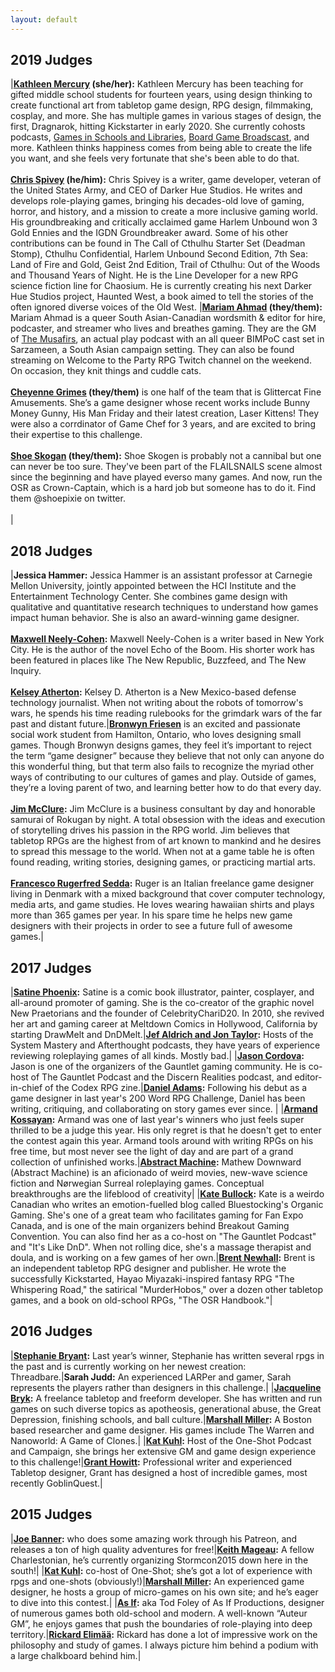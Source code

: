 ```yaml
---
layout: default
---
```

## 2019 Judges

|**[Kathleen Mercury](https://www.kathleenmercury.com/) (she/her):** Kathleen Mercury has been teaching for gifted middle school students for fourteen years, using design thinking to create functional art from tabletop game design, RPG design, filmmaking, cosplay, and more. She has multiple games in various stages of design, the first, Dragnarok, hitting Kickstarter in early 2020. She currently cohosts podcasts, [Games in Schools and Libraries](http://www.inversegenius.com/gsl), [Board Game Broadscast](http://onboardgames.libsyn.com/), and more. Kathleen thinks happiness comes from being able to create the life you want, and she feels very fortunate that she's been able to do that. <br/><br/>**[Chris Spivey](http://www.darkerhuestudios.com/) (he/him):** Chris Spivey is a writer, game developer, veteran of the United States Army, and CEO of Darker Hue Studios. He writes and develops role-playing games, bringing his decades-old love of gaming, horror, and history, and a mission to create a more inclusive gaming world. His groundbreaking and critically acclaimed game Harlem Unbound won 3 Gold Ennies and the IGDN Groundbreaker award. Some of his other contributions can be found in The Call of Cthulhu Starter Set (Deadman Stomp), Cthulhu Confidential, Harlem Unbound Second Edition, 7th Sea: Land of Fire and Gold, Geist 2nd Edition, Trail of Cthulhu: Out of the Woods and Thousand Years of Night. He is the Line Developer for a new RPG science fiction line for Chaosium. He is currently creating his next Darker Hue Studios project, Haunted West, a book aimed to tell the stories of the often ignored diverse voices of the Old West. |**[Mariam Ahmad](https://www.patreon.com/mariamahmad) (they/them):** Mariam Ahmad is a queer South Asian-Canadian wordsmith & editor for hire, podcaster, and streamer who lives and breathes gaming. They are the GM of [The Musafirs](http://themusafirspodcast.com/), an actual play podcast with an all queer BIMPoC cast set in Sarzameen, a South Asian campaign setting. They can also be found streaming on Welcome to the Party RPG Twitch channel on the weekend. On occasion, they knit things and cuddle cats. <br/><br/>**[Cheyenne Grimes](https://playglittercats.blogspot.com/) (they/them)** is one half of the team that is Glittercat Fine Amusements. She’s a game designer whose recent works include Bunny Money Gunny, His Man Friday and their latest creation, Laser Kittens! They were also a corrdinator of Game Chef for 3 years, and are excited to bring their expertise to this challenge.<br /><br />**[Shoe Skogan](http://www.tatterhood.net/) (they/them):** Shoe Skogen is probably not a cannibal but one can never be too sure. They've been part of the FLAILSNAILS scene almost since the beginning and have played everso many games. And now, run the OSR as Crown-Captain, which is a hard job but someone has to do it. Find them @shoepixie on twitter.<br/><br/>|

## 2018 Judges

|**Jessica Hammer:** Jessica Hammer is an assistant professor at Carnegie Mellon University, jointly appointed between the HCI Institute and the Entertainment Technology Center. She combines game design with qualitative and quantitative research techniques to understand how games impact human behavior. She is also an award-winning game designer.<br /><br />**[Maxwell Neely-Cohen](https://www.maxwellneelycohen.com/):** Maxwell Neely-Cohen is a writer based in New York City. He is the author of the novel Echo of the Boom. His shorter work has been featured in places like The New Republic, Buzzfeed, and The New Inquiry.<br /><br />**[Kelsey Atherton](https://www.popsci.com/popsci-authors/kelsey-d-atherton):** Kelsey D. Atherton is a New Mexico-based defense technology journalist. When not writing about the robots of tomorrow's wars, he spends his time reading rulebooks for the grimdark wars of the far past and distant future.|**[Bronwyn Friesen](https://www.facebook.com/TildeSee)** is an excited and passionate social work student from Hamilton, Ontario, who loves designing small games. Though Bronwyn designs games, they feel it’s important to reject the term “game designer” because they believe that not only can anyone do this wonderful thing, but that term also fails to recognize the myriad other ways of contributing to our cultures of games and play. Outside of games, they’re a loving parent of two, and learning better how to do that every day.<br /><br />**[Jim McClure](http://oneshotpodcast.com/author/jimmcclure/):** Jim McClure is a business consultant by day and honorable samurai of Rokugan by night. A total obsession with the ideas and execution of storytelling drives his passion in the RPG world. Jim believes that tabletop RPGs are the highest from of art known to mankind and he desires to spread this message to the world. When not at a game table he is often found reading, writing stories, designing games, or practicing martial arts.<br /><br />**[Francesco Rugerfred Sedda](http://www.rugerfred.com/):** Ruger is an Italian freelance game designer living in Denmark with a mixed background that cover computer technology, media arts, and game studies. He loves wearing hawaiian shirts and plays more than 365 games per year. In his spare time he helps new game designers with their projects in order to see a future full of awesome games.|


## 2017 Judges

|**[Satine Phoenix](http://satinephoenix.net/):** Satine is a comic book illustrator, painter, cosplayer, and all-around promoter of gaming. She is the co-creator of the graphic novel New Praetorians and the founder of CelebrityChariD20. In 2010, she revived her art and gaming career at Meltdown Comics in Hollywood, California by starting DrawMelt and DnDMelt.|**[Jef Aldrich and Jon Taylor](https://systemmasterypodcast.com/):** Hosts of the System Mastery and Afterthought podcasts, they have years of experience reviewing roleplaying games of all kinds.  Mostly bad.|
|**[Jason Cordova](http://www.gauntlet-rpg.com/):** Jason is one of the organizers of the Gauntlet gaming community. He is co-host of The Gauntlet Podcast and the Discern Realities podcast, and editor-in-chief of the Codex RPG zine.|**[Daniel Adams](https://www.patreon.com/SwallowsSong):** Following his debut as a game designer in last year's 200 Word RPG Challenge, Daniel has been writing, critiquing, and collaborating on story games ever since. |
|**[Armand Kossayan](https://theyoungandthebrave.wordpress.com/):** Armand was one of last year's winners who just feels super thrilled to be a judge this year. His only regret is that he doesn't get to enter the contest again this year. Armand tools around with writing RPGs on his free time, but most never see the light of day and are part of a grand collection of unfinished works.|**[Abstract Machine](https://abstract-machine.com/):** Mathew Downward (Abstract Machine) is an aficionado of weird movies, new-wave science fiction and Nørwegian Surreal roleplaying games. Conceptual breakthroughs are the lifeblood of creativity|
|**[Kate Bullock](http://www.bluestockings.ca/):** Kate is a weirdo Canadian who writes an emotion-fuelled blog called Bluestocking's Organic Gaming. She's one of a great team who facilitates gaming for Fan Expo Canada, and is one of the main organizers behind Breakout Gaming Convention. You can also find her as a co-host on "The Gauntlet Podcast" and "It's Like DnD". When not rolling dice, she's a massage therapist and doula, and is working on a few games of her own.|**[Brent Newhall](http://brentnewhall.com/):** Brent is an independent tabletop RPG designer and publisher. He wrote the successfully Kickstarted, Hayao Miyazaki-inspired fantasy RPG "The Whispering Road," the satirical "MurderHobos," over a dozen other tabletop games, and a book on old-school RPGs, "The OSR Handbook."|


## 2016 Judges

|**[Stephanie Bryant](http://www.mortaine.com/blog/):** Last year’s winner, Stephanie has written several rpgs in the past and is currently working on her newest creation: Threadbare.|**Sarah Judd:** An experienced LARPer and gamer, Sarah represents the players rather than designers in this challenge.|
|**[Jacqueline Bryk](http://tacticalnymphomania.tumblr.com/):** A freelance tabletop and freeform developer. She has written and run games on such diverse topics as apotheosis, generational abuse, the Great Depression, finishing schools, and ball culture.|**[Marshall Miller](http://www.finemessgames.com/):** A Boston based researcher and game designer. His games include The Warren and Nanoworld: A Game of Clones.|
|**[Kat Kuhl](https://twitter.com/wolvesarekuhl):** Host of the One-Shot Podcast and Campaign, she brings her extensive GM and game design experience to this challenge!|**[Grant Howitt](http://lookrobot.co.uk/games/):** Professional writer and experienced Tabletop designer, Grant has designed a host of incredible games, most recently GoblinQuest.|

## 2015 Judges

|**[Joe Banner](http://joebanner.co.uk/):** who does some amazing work through his Patreon, and releases a ton of high quality adventures for free!|**[Keith Mageau](https://rollingboxcars.com/):** A fellow Charlestonian, he’s currently organizing Stormcon2015 down here in the south!|
|**[Kat Kuhl](http://oneshotpodcast.com/):** co-host of One-Shot; she’s got a lot of experience with rpgs and one-shots (obviously!)|**[Marshall Miller](http://www.finemessgames.com/):** An experienced game designer, he hosts a group of micro-games on his own site; and he’s eager to dive into this contest.|
|**[As If](http://www.asifproductions.com/):** aka Tod Foley of As If Productions, designer of numerous games both old-school and modern. A well-known “Auteur GM”, he enjoys games that push the boundaries of role-playing into deep territory.|**[Rickard Elimää](https://plus.google.com/u/0/116235159947041206206):** Rickard has done a lot of impressive work on the philosophy and study of games. I always picture him behind a podium with a large chalkboard behind him.|
